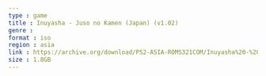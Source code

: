 ```yaml
---
type : game
title : Inuyasha - Juso no Kamen (Japan) (v1.02)
genre : 
format : iso
region : asia
link : https://archive.org/download/PS2-ASIA-ROMS321COM/Inuyasha%20-%20Juso%20no%20Kamen%20%28Japan%29%20%28v1.02%29.7z
size : 1.8GB
---
```

